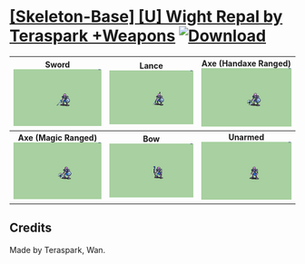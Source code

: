 # [\[Skeleton-Base\] \[U\] Wight Repal by Teraspark +Weapons](./) [![Download](https://img.shields.io/badge/Download--red?style=social&logo=github)](https://minhaskamal.github.io/DownGit/#/home?url=https://github.com/Klokinator/FE-Repo/tree/main/Battle%20Animations%2FMonsters%20-%20Basic%20Types%2F%5BSkeleton-Base%5D%20%5BU%5D%20Wight%20Repal%20by%20Teraspark%20%2BWeapons)

| <b>Sword</b><br/><img alt="Sword animation" src="./1.%20Sword/Sword.gif"/> | <b>Lance</b><br/><img alt="Lance animation" src="./2.%20Lance/Lance.gif"/> | <b>Axe (Handaxe Ranged)</b><br/><img alt="Axe animation" src="./3.%20Axe%20(Handaxe%20Ranged)/Axe.gif"/> |
| :---: | :---: | :---: |
| <b>Axe (Magic Ranged)</b><br/><img alt="Axe animation" src="./3.%20Axe%20(Magic%20Ranged)/Axe.gif"/> | <b>Bow</b><br/><img alt="Bow animation" src="./5.%20Bow/Bow.gif"/> | <b>Unarmed</b><br/><img alt="Unarmed animation" src="./8.%20Unarmed/Unarmed.gif"/> |

## Credits

Made by Teraspark, Wan.

